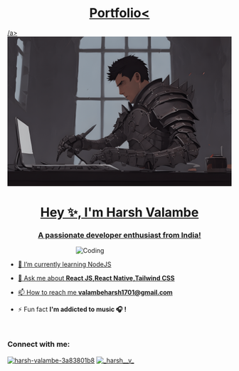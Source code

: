 <a href="https://harsh-portfolio-three.vercel.app/"><h1 align="center">Portfolio<</h1>/a>
![logo](https://github.com/samik3301/samik3301/blob/main/image-min.png)
<h1 align="center">Hey ✨, I'm Harsh Valambe</h1>
<h3 align="center">A passionate developer enthusiast from India!</h3>
<img align="right" alt="Coding" width="350" src="https://cdn.dribbble.com/users/2131993/screenshots/4948736/thoughtworks-gif_dribbble.gif">

<br>

- 🌱 I’m currently learning NodeJS

- 💬 Ask me about **React JS,React Native,Tailwind CSS**

- 📫 How to reach me **valambeharsh1701@gmail.com**

- ⚡ Fun fact **I'm addicted to music 🎧 !**

<br>

<h3 align="left">Connect with me:</h3>
<p align="left">

<a href="https://www.linkedin.com/in/harsh-valambe-3a83801b8/" target="blank"><img align="center" src="https://raw.githubusercontent.com/rahuldkjain/github-profile-readme-generator/master/src/images/icons/Social/linked-in-alt.svg" alt="harsh-valambe-3a83801b8" height="30" width="40" /></a>
<a href="https://www.instagram.com/_harsh__v_/?hl=en" target="blank"><img align="center" src="https://raw.githubusercontent.com/rahuldkjain/github-profile-readme-generator/master/src/images/icons/Social/instagram.svg" alt="_harsh__v_" height="30" width="40" /></a>

</p><br>




